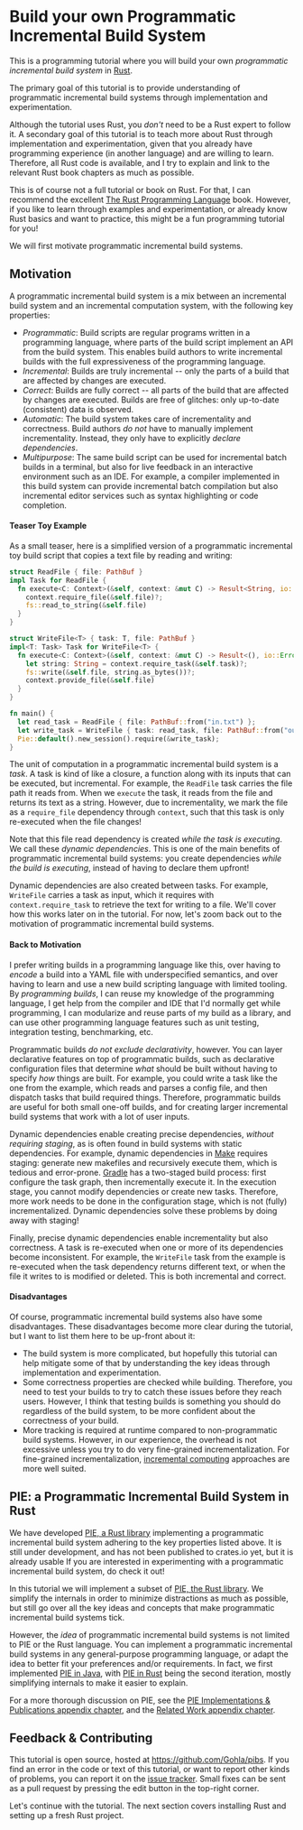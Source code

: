 # Build your own Programmatic Incremental Build System

This is a programming tutorial where you will build your own _programmatic incremental build system_ in [Rust](https://www.rust-lang.org/).

The primary goal of this tutorial is to provide understanding of programmatic incremental build systems through implementation and experimentation.

Although the tutorial uses Rust, you _don't_ need to be a Rust expert to follow it.
A secondary goal of this tutorial is to teach more about Rust through implementation and experimentation, given that you already have programming experience (in another language) and are willing to learn. 
Therefore, all Rust code is available, and I try to explain and link to the relevant Rust book chapters as much as possible.

This is of course not a full tutorial or book on Rust.
For that, I can recommend the excellent [The Rust Programming Language](https://doc.rust-lang.org/book/) book.
However, if you like to learn through examples and experimentation, or already know Rust basics and want to practice, this might be a fun programming tutorial for you!

[//]: # ()
[//]: # (Another secondary goal is to show what I think are several good software writing practices, such as dividing code into modules, thinking about what to expose as API, writing unit and integration tests, etc.)

[//]: # (Where possible I will try to explain design decisions, discuss tradeoffs, or provide more info about optimizations.)

We will first motivate programmatic incremental build systems.

## Motivation

A programmatic incremental build system is a mix between an incremental build system and an incremental computation system, with the following key properties:

- _Programmatic_: Build scripts are regular programs written in a programming language, where parts of the build script implement an API from the build system. This enables build authors to write incremental builds with the full expressiveness of the programming language.
- _Incremental_: Builds are truly incremental -- only the parts of a build that are affected by changes are executed.
- _Correct_: Builds are fully correct -- all parts of the build that are affected by changes are executed. Builds are free of glitches: only up-to-date (consistent) data is observed.
- _Automatic_: The build system takes care of incrementality and correctness. Build authors _do not_ have to manually implement incrementality. Instead, they only have to explicitly _declare dependencies_.
- _Multipurpose_: The same build script can be used for incremental batch builds in a terminal, but also for live feedback in an interactive environment such as an IDE. For example, a compiler implemented in this build system can provide incremental batch compilation but also incremental editor services such as syntax highlighting or code completion.

#### Teaser Toy Example

As a small teaser, here is a simplified version of a programmatic incremental toy build script that copies a text file by reading and writing:

```rust
struct ReadFile { file: PathBuf }
impl Task for ReadFile {
  fn execute<C: Context>(&self, context: &mut C) -> Result<String, io::Error> {
    context.require_file(&self.file)?;
    fs::read_to_string(&self.file)
  }
}

struct WriteFile<T> { task: T, file: PathBuf }
impl<T: Task> Task for WriteFile<T> {
  fn execute<C: Context>(&self, context: &mut C) -> Result<(), io::Error> {
    let string: String = context.require_task(&self.task)?;
    fs::write(&self.file, string.as_bytes())?;
    context.provide_file(&self.file)
  }
}

fn main() {
  let read_task = ReadFile { file: PathBuf::from("in.txt") };
  let write_task = WriteFile { task: read_task, file: PathBuf::from("out.txt") };
  Pie::default().new_session().require(&write_task);
}
```

The unit of computation in a programmatic incremental build system is a _task_.
A task is kind of like a closure, a function along with its inputs that can be executed, but incremental.
For example, the `ReadFile` task carries the file path it reads from.
When we `execute` the task, it reads from the file and returns its text as a string.
However, due to incrementality, we mark the file as a `require_file` dependency through `context`, such that this task is only re-executed when the file changes!

Note that this file read dependency is created _while the task is executing_.
We call these _dynamic dependencies_.
This is one of the main benefits of programmatic incremental build systems: you create dependencies _while the build is executing_, instead of having to declare them upfront!

Dynamic dependencies are also created between tasks.
For example, `WriteFile` carries a task as input, which it requires with `context.require_task` to retrieve the text for writing to a file.
We'll cover how this works later on in the tutorial.
For now, let's zoom back out to the motivation of programmatic incremental build systems.

#### Back to Motivation

I prefer writing builds in a programming language like this, over having to _encode_ a build into a YAML file with underspecified semantics, and over having to learn and use a new build scripting language with limited tooling.
By _programming builds_, I can reuse my knowledge of the programming language, I get help from the compiler and IDE that I'd normally get while programming, I can modularize and reuse parts of my build as a library, and can use other programming language features such as unit testing, integration testing, benchmarking, etc.

Programmatic builds _do not exclude declarativity_, however.
You can layer declarative features on top of programmatic builds, such as declarative configuration files that determine _what_ should be built without having to specify _how_ things are built.
For example, you could write a task like the one from the example, which reads and parses a config file, and then dispatch tasks that build required things.
Therefore, programmatic builds are useful for both small one-off builds, and for creating larger incremental build systems that work with a lot of user inputs.

Dynamic dependencies enable creating precise dependencies, _without requiring staging_, as is often found in build systems with static dependencies.
For example, dynamic dependencies in [Make](https://www.gnu.org/software/make/) requires staging: generate new makefiles and recursively execute them, which is tedious and error-prone.
[Gradle](https://gradle.org/) has a two-staged build process: first configure the task graph, then incrementally execute it.
In the execution stage, you cannot modify dependencies or create new tasks.
Therefore, more work needs to be done in the configuration stage, which is not (fully) incrementalized.
Dynamic dependencies solve these problems by doing away with staging!

Finally, precise dynamic dependencies enable incrementality but also correctness.
A task is re-executed when one or more of its dependencies become inconsistent.
For example, the `WriteFile` task from the example is re-executed when the task dependency returns different text, or when the file it writes to is modified or deleted.
This is both incremental and correct.

#### Disadvantages

Of course, programmatic incremental build systems also have some disadvantages.
These disadvantages become more clear during the tutorial, but I want to list them here to be up-front about it:

- The build system is more complicated, but hopefully this tutorial can help mitigate some of that by understanding the key ideas through implementation and experimentation.
- Some correctness properties are checked while building. Therefore, you need to test your builds to try to catch these issues before they reach users. However, I think that testing builds is something you should do regardless of the build system, to be more confident about the correctness of your build.
- More tracking is required at runtime compared to non-programmatic build systems. However, in our experience, the overhead is not excessive unless you try to do very fine-grained incrementalization. For fine-grained incrementalization, [incremental computing](https://en.wikipedia.org/wiki/Incremental_computing) approaches are more well suited.

## PIE: a Programmatic Incremental Build System in Rust

We have developed [PIE, a Rust library](https://github.com/Gohla/pie) implementing a programmatic incremental build system adhering to the key properties listed above.
It is still under development, and has not been published to crates.io yet, but it is already usable 
If you are interested in experimenting with a programmatic incremental build system, do check it out!

In this tutorial we will implement a subset of [PIE, the Rust library](https://github.com/Gohla/pie).
We simplify the internals in order to minimize distractions as much as possible, but still go over all the key ideas and concepts that make programmatic incremental build systems tick.

However, the _idea_ of programmatic incremental build systems is not limited to PIE or the Rust language.
You can implement a programmatic incremental build systems in any general-purpose programming language, or adapt the idea to better fit your preferences and/or requirements.
In fact, we first implemented [PIE in Java](https://github.com/metaborg/pie), with [PIE in Rust](https://github.com/Gohla/pie) being the second iteration, mostly simplifying internals to make it easier to explain.

For a more thorough discussion on PIE, see the [PIE Implementations & Publications appendix chapter](../a_appendix/1_pie.md), and the [Related Work appendix chapter](../a_appendix/2_related_work.md).

## Feedback & Contributing

This tutorial is open source, hosted at <https://github.com/Gohla/pibs>.
If you find an error in the code or text of this tutorial, or want to report other kinds of problems, you can report it on the [issue tracker](https://github.com/Gohla/pibs/issues).
Small fixes can be sent as a pull request by pressing the edit button in the top-right corner.

Let's continue with the tutorial.
The next section covers installing Rust and setting up a fresh Rust project.
